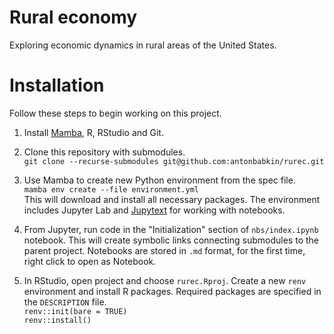 # Rural economy

Exploring economic dynamics in rural areas of the United States.


# Installation

Follow these steps to begin working on this project.

1. Install [Mamba](https://mamba.readthedocs.io), R, RStudio and Git.

2. Clone this repository with submodules.  
`git clone --recurse-submodules git@github.com:antonbabkin/rurec.git`

3. Use Mamba to create new Python environment from the spec file.  
`mamba env create --file environment.yml`  
This will download and install all necessary packages.
The environment includes Jupyter Lab and [Jupytext](https://jupytext.readthedocs.io) for working with notebooks.   

4. From Jupyter, run code in the "Initialization" section of `nbs/index.ipynb` notebook.
This will create symbolic links connecting submodules to the parent project.
Notebooks are stored in `.md` format, for the first time, right click to open as Notebook.

5. In RStudio, open project and choose `rurec.Rproj`.
Create a new `renv` environment and install R packages.
Required packages are specified in the `DESCRIPTION` file.  
`renv::init(bare = TRUE)`  
`renv::install()`



